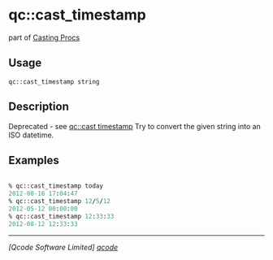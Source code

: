 qc::cast_timestamp
==================

part of [Casting Procs](../cast.md)

Usage
-----
`qc::cast_timestamp string`

Description
-----------
Deprecated - see [qc::cast timestamp][1]
Try to convert the given string into an ISO datetime.

Examples
--------
```tcl

% qc::cast_timestamp today
2012-08-16 17:04:47
% qc::cast_timestamp 12/5/12
2012-05-12 00:00:00
% qc::cast_timestamp 12:33:33 
2012-08-12 12:33:33
```

----------------------------------
*[Qcode Software Limited] [qcode]*

[qcode]: http://www.qcode.co.uk "Qcode Software"
[1]: cast-timestamp.md